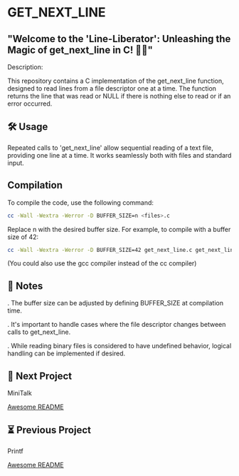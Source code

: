 
# GET_NEXT_LINE


## "Welcome to the 'Line-Liberator': Unleashing the Magic of get_next_line in C! 📜✨"


Description:

This repository contains a C implementation of the get_next_line function, designed to read lines from a file descriptor one at a time. The function returns the line that was read or NULL if there is nothing else to read or if an error occurred.



## 🛠 Usage



Repeated calls to 'get_next_line' allow sequential reading of a text file, providing one line at a time. It works seamlessly both with files and standard input.


## Compilation

To compile the code, use the following command:

```bash
cc -Wall -Wextra -Werror -D BUFFER_SIZE=n <files>.c
```
    
Replace n with the desired buffer size. For example, to compile with a buffer size of 42:

```bash
cc -Wall -Wextra -Werror -D BUFFER_SIZE=42 get_next_line.c get_next_line_utils.c
```
(You could also use the gcc compiler instead of the cc compiler)
## 📝 Notes



. The buffer size can be adjusted by defining BUFFER_SIZE at compilation time.

. It's important to handle cases where the file descriptor changes between calls to get_next_line.

. While reading binary files is considered to have undefined behavior, logical handling can be implemented if desired.



## 🚀 Next Project

MiniTalk

[Awesome README](https://github.com/matiassingers/awesome-readme)

## ⏳ Previous Project

Printf

[Awesome README](https://github.com/matiassingers/awesome-readme)
